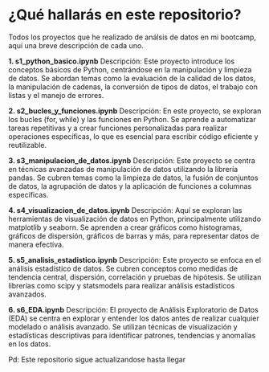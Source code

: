# **¿Qué hallarás en este repositorio?**
Todos los proyectos que he realizado de análsis de datos en mi bootcamp, aquí una breve descripción de cada uno.

**1. s1_python_basico.ipynb**
Descripción: Este proyecto introduce los conceptos básicos de Python, centrándose en la manipulación y limpieza de datos. Se abordan temas como la evaluación de la calidad de los datos, la manipulación de cadenas, la conversión de tipos de datos, el trabajo con listas y el manejo de errores.

**2. s2_bucles_y_funciones.ipynb**
Descripción: En este proyecto, se exploran los bucles (for, while) y las funciones en Python. Se aprende a automatizar tareas repetitivas y a crear funciones personalizadas para realizar operaciones específicas, lo que es esencial para escribir código eficiente y reutilizable.

**3. s3_manipulacion_de_datos.ipynb**
Descripción: Este proyecto se centra en técnicas avanzadas de manipulación de datos utilizando la librería pandas. Se cubren temas como la limpieza de datos, la fusión de conjuntos de datos, la agrupación de datos y la aplicación de funciones a columnas específicas.

**4. s4_visualizacion_de_datos.ipynb**
Descripción: Aquí se exploran las herramientas de visualización de datos en Python, principalmente utilizando matplotlib y seaborn. Se aprenden a crear gráficos como histogramas, gráficos de dispersión, gráficos de barras y más, para representar datos de manera efectiva.

**5. s5_analisis_estadistico.ipynb**
Descripción: Este proyecto se enfoca en el análisis estadístico de datos. Se cubren conceptos como medidas de tendencia central, dispersión, correlación y pruebas de hipótesis. Se utilizan librerías como scipy y statsmodels para realizar análisis estadísticos avanzados.

**6. s6_EDA.ipynb**
Descripción: El proyecto de Análisis Exploratorio de Datos (EDA) se centra en explorar y entender los datos antes de realizar cualquier modelado o análisis avanzado. Se utilizan técnicas de visualización y estadísticas descriptivas para identificar patrones, tendencias y anomalías en los datos.






Pd: Este repositorio sigue actualizandose hasta llegar 
